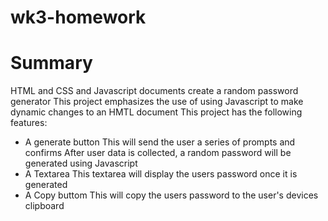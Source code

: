 # wk3-homework
# Summary
HTML and CSS and Javascript documents create a random password generator
This project emphasizes the use of using Javascript to make dynamic changes to an HMTL document
This project has the following features:
* A generate button
This will send the user a series of prompts and confirms
After user data is collected, a random password will be generated using Javascript
* A Textarea
This textarea will display the users password once it is generated
* A Copy buttom
This will copy the users password to the user's devices clipboard
